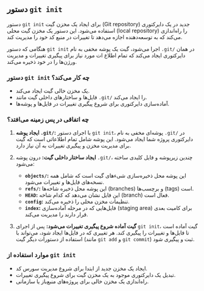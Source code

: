 ## دستور `git init`

دستور `git init` برای ایجاد یک مخزن گیت (Git repository) جدید در یک دایرکتوری استفاده می‌شود. این دستور یک مخزن گیت محلی (local repository) را راه‌اندازی می‌کند که به توسعه‌دهنده اجازه می‌دهد تا تغییرات در منبع کد خود را مدیریت کند.

هنگامی که دستور `git init` اجرا می‌شود، گیت یک پوشه مخفی به نام `.git/` در همان دایرکتوری ایجاد می‌کند که تمام اطلاع ات مورد نیاز برای پیگیری تغییرات و مدیریت ورژن‌ها را در خود ذخیره می‌کند.

### دستور `git init` چه کار می‌کند؟

- یک مخزن خالی گیت ایجاد می‌کند.
- فایل‌ها و ساختارهای داخلی گیت مانند `.git/` را ایجاد می‌کند.
- آماده‌سازی دایرکتوری برای شروع پیگیری تغییرات در فایل‌ها و پوشه‌ها.

### چه اتفاقی در پس زمینه می‌افتد؟

1. **ایجاد پوشه `.git/`:** با اجرای دستور `git init`، پوشه‌ای مخفی به نام `.git/` در دایرکتوری پروژه شما ایجاد می‌شود. این پوشه شامل تمام اطلاعاتی است که گیت برای مدیریت مخزن و پیگیری تغییرات به آن نیاز دارد.

2. **ایجاد ساختار داخلی گیت:** درون پوشه `.git/`، چندین زیرپوشه و فایل کلیدی ساخته می‌شود:

   - **`objects/`:** این پوشه محل ذخیره‌سازی شیء‌های گیت است که شامل همه نسخه‌های فایل‌ها و تغییرات می‌شود.
   - **`refs/`:** این پوشه محل ذخیره شاخه‌ها (branches) و برچسب‌ها (tags) است.
   - **`HEAD`:** این فایل نشان می‌دهد که کدام شاخه (branch) فعال است.
   - **`config`:** تنظیمات مخزن محلی را ذخیره می‌کند.
   - **`index`:** فایل‌هایی که در مرحله آماده‌سازی (staging area) برای کامیت بعدی قرار دارند را مدیریت می‌کند.

3. **گیت آماده شروع پیگیری تغییرات می‌شود:** پس از اجرای `git init`، گیت آماده است تا فایل‌ها و تغییرات را پیگیری کند. هر تغییری که در فایل‌ها ایجاد شود، می‌تواند با استفاده از دستورات دیگر گیت (مانند `git add` و `git commit`) ثبت و پیگیری شود.

### موارد استفاده از `git init`

- ایجاد یک مخزن جدید از ابتدا برای شروع مدیریت سورس کد.
- تبدیل یک دایرکتوری موجود به یک مخزن گیت برای شروع پیگیری تغییرات.
- راه‌اندازی یک مخزن خالی برای پروژه‌های منبع‌باز یا سازمانی.
